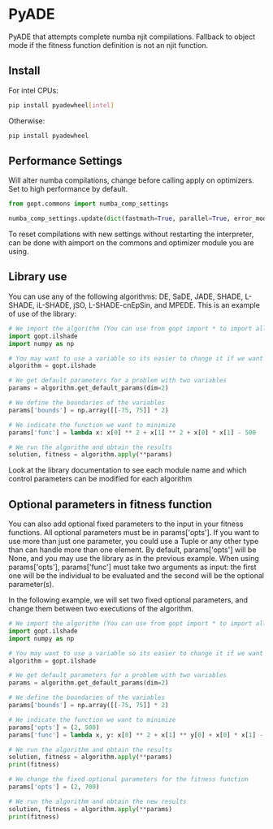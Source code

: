 # PyADE

PyADE that attempts complete numba njit compilations. Fallback to object mode if the fitness function definition is not an njit function.

## Install
For intel CPUs:
```bash
pip install pyadewheel[intel]
```
Otherwise:
```bash
pip install pyadewheel
```
## Performance Settings
Will alter numba compilations, change before calling apply on optimizers. Set to high performance by default.

```python
from gopt.commons import numba_comp_settings

numba_comp_settings.update(dict(fastmath=True, parallel=True, error_model='numpy'))
```
To reset compilations with new settings without restarting the interpreter, can be done with aimport on the commons and optimizer module you are using.


## Library use
You can use any of the following algorithms: DE, SaDE, JADE, SHADE, L-SHADE, iL-SHADE, jSO, L-SHADE-cnEpSin, and MPEDE. This is an example of use of the library:

```python
# We import the algorithm (You can use from gopt import * to import all of them)
import gopt.ilshade
import numpy as np

# You may want to use a variable so its easier to change it if we want
algorithm = gopt.ilshade

# We get default parameters for a problem with two variables
params = algorithm.get_default_params(dim=2)

# We define the boundaries of the variables
params['bounds'] = np.array([[-75, 75]] * 2)

# We indicate the function we want to minimize
params['func'] = lambda x: x[0] ** 2 + x[1] ** 2 + x[0] * x[1] - 500

# We run the algorithm and obtain the results
solution, fitness = algorithm.apply(**params)
```

Look at the library documentation to see each module name and which control parameters can be modified for each algorithm

## Optional parameters in fitness function
You can also add optional fixed parameters to the input in your fitness functions. All optional parameters must be in params['opts']. If you want to use more than just one parameter, you could use a Tuple or any other type than can handle more than one element.
By default, params['opts'] will be None, and you may use the library as in the previous example. When using params['opts'], params['func'] must take two arguments as input: the first one will be the individual to be evaluated and the second will be the optional parameter(s).

In the following example, we will set two fixed optional parameters, and change them between two executions of the algorithm.

```python
# We import the algorithm (You can use from gopt import * to import all of them)
import gopt.ilshade
import numpy as np

# You may want to use a variable so its easier to change it if we want
algorithm = gopt.ilshade

# We get default parameters for a problem with two variables
params = algorithm.get_default_params(dim=2)

# We define the boundaries of the variables
params['bounds'] = np.array([[-75, 75]] * 2)

# We indicate the function we want to minimize
params['opts'] = (2, 500)
params['func'] = lambda x, y: x[0] ** 2 + x[1] ** y[0] + x[0] * x[1] - y[1]

# We run the algorithm and obtain the results
solution, fitness = algorithm.apply(**params)
print(fitness)

# We change the fixed optional parameters for the fitness function
params['opts'] = (2, 700)

# We run the algorithm and obtain the new results
solution, fitness = algorithm.apply(**params)
print(fitness)
```

